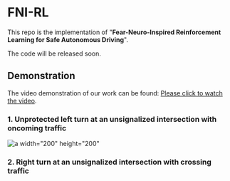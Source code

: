 # FNI-RL
This repo is the implementation of "**Fear-Neuro-Inspired Reinforcement Learning for Safe Autonomous Driving**".  

The code will be released soon.

## Demonstration
The video demonstration of our work can be found:
[Please click to watch the video](https://www.bilibili.com/video/BV1Mk4y157Da/?spm_id_from=333.337.search-card.all.click&vd_source=71620ac61fcf7851589c019bff140478).

###  1. Unprotected left turn at an unsignalized intersection with oncoming traffic
![a width="200" height="200"](https://github.com/TMIS-Turbo/FNI-RL/assets/133295724/2c72b22f-2a6b-47ae-aa47-abfec73d9df3)

###  2. Right turn at an unsignalized intersection with crossing traffic
